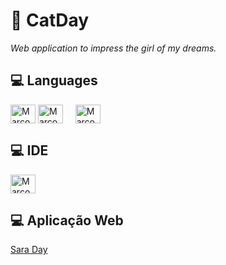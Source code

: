 # :revolving_hearts: CatDay

*Web application to impress the girl of my dreams.*



## :computer: Languages

<div style="display: inline_block">
    <img align="center" alt="Marcos-HTML" height="30" width="40" src="https://cdn.jsdelivr.net/gh/devicons/devicon/icons/html5/html5-original.svg">
    <img align="center" alt="Marcos-CSS" height="30" width="40" src="https://cdn.jsdelivr.net/gh/devicons/devicon/icons/css3/css3-original.svg">
    <img align="center" alt="Marcos-JS" height="30" width="40" src="https://cdn.jsdelivr.net/gh/devicons/devicon/icons/javascript/javascript-original.svg">
</div>



## :computer: IDE

<div style="display: inline_block">
    <img align="center" alt="Marcos-HTML" height="30" width="40" src="https://cdn.jsdelivr.net/gh/devicons/devicon/icons/vscode/vscode-original.svg">
</div>



## :computer: Aplicação Web

[Sara Day](https://sara-day.netlify.app/#)


